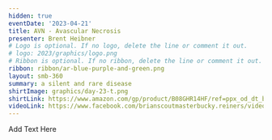 ```yaml
---
hidden: true
eventDate: '2023-04-21'
title: AVN - Avascular Necrosis
presenter: Brent Heibner
# Logo is optional. If no logo, delete the line or comment it out.
# logo: 2023/graphics/logo.png
# Ribbon is optional. If no ribbon, delete the line or comment it out.
ribbon: ribbon/ar-blue-purple-and-green.png
layout: smb-360
summary: a silent and rare disease
shirtImage: graphics/day-23-t.png
shirtLink: https://www.amazon.com/gp/product/B08GHR14HF/ref=ppx_od_dt_b_asin_title_s01?ie=UTF8&customId=B07537PKB3&psc=1
videoLink: https://www.facebook.com/brianscoutmasterbucky.reiners/videos/221886677154125
---
```


Add Text Here
